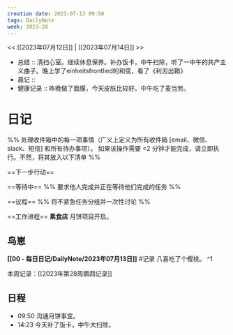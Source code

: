 ```yaml
---
creation date: 2023-07-13 09:50
tags: DailyNote
week: 2023-28
---
```


<< [[2023年07月12日]] | [[2023年07月14日]] >>


- 总结 :: 清扫心室。继续休息保养。补办饭卡，中午扫除，听了一中午的共产主义曲子。晚上学了einheitsfrontlied的和弦，看了《利刃出鞘》
- 晨记 ::
- 健康记录 :: 昨晚做了面膜，今天皮肤比较好。中午吃了麦当劳。

# 日记
%% 处理收件箱中的每一项事情（广义上定义为所有收件箱 [email、微信、slack、短信] 和所有待办事项）。 如果该操作需要 <2 分钟才能完成，请立即执行。不然，将其放入以下清单 %% 

==下一步行动==

==等待中==
%% 要求他人完成并正在等待他们完成的任务 %%

==议程==
%% 将不紧急任务分组并一次性讨论 %%

==工作进程==
**素食店**
月饼项目开启。

## 鸟崽
**[[00 - 每日日记/DailyNote/2023年07月13日]]**
#记录 八喜吃了个樱桃。
^1

本周记录：[[2023年第28周鹦鹉记录]]

## 日程
- <time>09:50</time> 沟通月饼事宜。
- <time>14:23</time> 今天补了饭卡，中午大扫除。